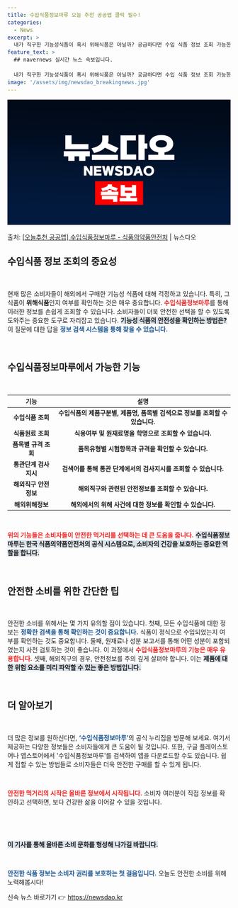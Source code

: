 ```yaml
---
title: 수입식품정보마루 오늘 추천 공공앱 클릭 필수!
categories:
  - News
excerpt: >
  내가 직구한 기능성식품이 혹시 위해식품은 아닐까? 궁금하다면 수입 식품 정보 조회 가능한 수입식품정보마루를 …
feature_text: >
  ## navernews 실시간 뉴스 속보입니다.

  내가 직구한 기능성식품이 혹시 위해식품은 아닐까? 궁금하다면 수입 식품 정보 조회 가능한 수입식품정보마루를 …
image: '/assets/img/newsdao_breakingnews.jpg'
---
```


![뉴스다오 속보](/assets/img/newsdao_breakingnews.jpg)

<p>출처: <a href="https://newsdao.kr/2539" rel="dofollow">[오늘추천 공공앱] 수입식품정보마루 - 식품의약품안전처</a> | 뉴스다오</p>

<h2 data-ke-size="size26">수입식품 정보 조회의 중요성</h2>

<p data-ke-size="size16">&nbsp;</p>

현재 많은 소비자들이 해외에서 구매한 기능성 식품에 대해 걱정하고 있습니다. 특히, 그 식품이 <b>위해식품</b>인지 여부를 확인하는 것은 매우 중요합니다. <b><span style="color: #ee2323;">수입식품정보마루</span></b>를 통해 이러한 정보를 손쉽게 조회할 수 있습니다. 소비자들이 더욱 안전한 선택을 할 수 있도록 도와주는 중요한 도구로 자리잡고 있습니다. <b><span style="background-color: #21538527;">기능성 식품의 안전성을 확인하는 방법은?</span></b> 이 질문에 대한 답을 <b><span style="color: #1a5490;">정보 검색 시스템을 통해 찾을 수 있습니다.</span></b>

<p data-ke-size="size16">&nbsp;</p>

<h2 data-ke-size="size26">수입식품정보마루에서 가능한 기능</h2>

<p data-ke-size="size16">&nbsp;</p>

<table style="width: 100%; border-collapse: collapse;">
    <thead>
        <tr>
            <th style="text-align: center;"><b>기능</b></th>
            <th style="text-align: center;"><b>설명</b></th>
        </tr>
    </thead>
    <tbody>
        <tr>
            <td style="text-align: center; height: 17px;"><b>수입식품 조회</b></td>
            <td style="text-align: center; height: 17px;"><b>수입식품의 제품구분별, 제품명, 품목별 검색으로 정보를 조회할 수 있습니다.</b></td>
        </tr>
        <tr>
            <td style="text-align: center; height: 17px;"><b>식품원료 조회</b></td>
            <td style="text-align: center; height: 17px;"><b>식용여부 및 원재료명을 학명으로 조회할 수 있습니다.</b></td>
        </tr>
        <tr>
            <td style="text-align: center; height: 17px;"><b>품목별 규격 조회</b></td>
            <td style="text-align: center; height: 17px;"><b>품목유형별 시험항목과 규격을 확인할 수 있습니다.</b></td>
        </tr>
        <tr>
            <td style="text-align: center; height: 17px;"><b>통관단계 검사지시</b></td>
            <td style="text-align: center; height: 17px;"><b>검색어를 통해 통관 단계에서의 검사지시를 조회할 수 있습니다.</b></td>
        </tr>
        <tr>
            <td style="text-align: center; height: 17px;"><b>해외직구 안전정보</b></td>
            <td style="text-align: center; height: 17px;"><b>해외직구와 관련된 안전정보를 조회할 수 있습니다.</b></td>
        </tr>
        <tr>
            <td style="text-align: center; height: 17px;"><b>해외위해정보</b></td>
            <td style="text-align: center; height: 17px;"><b>해외에서의 위해 사건에 대한 정보를 확인할 수 있습니다.</b></td>
        </tr>
    </tbody>
</table>

<p data-ke-size="size16">&nbsp;</p>

<b><span style="color: #ee2323;">위의 기능들은 소비자들이 안전한 먹거리를 선택하는 데 큰 도움을 줍니다.</span></b> <b><span style="background-color: #21538527;">수입식품정보마루는 한국 식품의약품안전처의 공식 시스템으로, 소비자의 건강을 보호하는 중요한 역할을 합니다.</span></b>

<p data-ke-size="size16">&nbsp;</p>

<h2 data-ke-size="size26">안전한 소비를 위한 간단한 팁</h2>

<p data-ke-size="size16">&nbsp;</p>

안전한 소비를 위해서는 몇 가지 유의할 점이 있습니다. 첫째, 모든 수입식품에 대한 정보는 <b><span style="color: #1a5490;">정확한 검색을 통해 확인하는 것이 중요합니다.</span></b> 식품이 정식으로 수입되었는지 여부를 확인하는 것도 중요합니다. 둘째, 원재료나 성분 보고서를 통해 어떤 성분이 포함되었는지 사전 검토하는 것이 좋습니다. 이 과정에서 <b><span style="color: #ee2323;">수입식품정보마루의 기능은 매우 유용합니다.</span></b> 셋째, 해외직구의 경우, 안전정보를 주의 깊게 살펴야 합니다. 이는 <b><span style="background-color: #21538527;">제품에 대한 위험 요소를 미리 파악할 수 있는 좋은 방법입니다.</span></b>

<p data-ke-size="size16">&nbsp;</p>

<h2 data-ke-size="size26">더 알아보기</h2>

<p data-ke-size="size16">&nbsp;</p>

더 많은 정보를 원하신다면, <b><span style="color: #1a5490;">‘수입식품정보마루’</span></b>의 공식 누리집을 방문해 보세요. 여기서 제공하는 다양한 정보들은 소비자들에게 큰 도움이 될 것입니다. 또한, 구글 플레이스토어나 앱스토어에서 '수입식품정보마루'를 검색하여 앱을 다운로드할 수도 있습니다. 쉽게 접할 수 있는 방법들로 소비자들은 더욱 안전한 구매를 할 수 있게 됩니다. 

<p data-ke-size="size16">&nbsp;</p>

<b><span style="color: #ee2323;">안전한 먹거리의 시작은 올바른 정보에서 시작됩니다.</span></b> 소비자 여러분이 직접 정보를 확인하고 선택하면, 보다 건강한 삶을 이어갈 수 있을 것입니다. 

<p data-ke-size="size16">&nbsp;</p> 

<p data-ke-size="size16">&nbsp;</p> 

<b><span style="background-color: #21538527;">이 기사를 통해 올바른 소비 문화를 형성해 나가길 바랍니다.</span></b> 

<p data-ke-size="size16">&nbsp;</p> 

<b><span style="color: #1a5490;">안전한 식품 정보는 소비자 권리를 보호하는 첫 걸음입니다.</span></b> 오늘도 안전한 소비를 위해 노력해봅시다! 

신속 뉴스 바로가기 👉 <a href="https://newsdao.kr" rel="dofollow">https://newsdao.kr</a>


